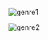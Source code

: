 ![genre1](https://user-images.githubusercontent.com/98634205/177039188-c6c16f5d-fafe-4224-bf91-52bcdafe4b55.jpg)

![genre2](https://user-images.githubusercontent.com/98634205/177039213-52ef417c-c26b-46f0-b577-9e82935dd564.jpg)
